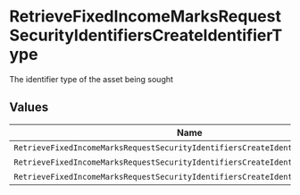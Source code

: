 # RetrieveFixedIncomeMarksRequestSecurityIdentifiersCreateIdentifierType

The identifier type of the asset being sought


## Values

| Name                                                                            | Value                                                                           |
| ------------------------------------------------------------------------------- | ------------------------------------------------------------------------------- |
| `RetrieveFixedIncomeMarksRequestSecurityIdentifiersCreateIdentifierTypeAssetID` | ASSET_ID                                                                        |
| `RetrieveFixedIncomeMarksRequestSecurityIdentifiersCreateIdentifierTypeCusip`   | CUSIP                                                                           |
| `RetrieveFixedIncomeMarksRequestSecurityIdentifiersCreateIdentifierTypeIsin`    | ISIN                                                                            |